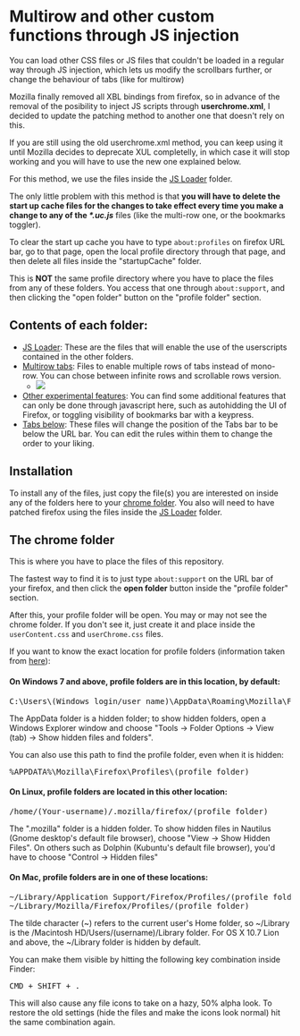 <h1>Multirow and other custom functions through JS injection</h1>
<p>You can load other CSS files or JS files that couldn't be loaded in a regular way through JS injection, which lets us modify the scrollbars further, or change the behaviour of tabs (like for multirow)</p>
<p>Mozilla finally removed all XBL bindings from firefox, so in advance of the removal of the posibility to inject JS scripts through <b>userchrome.xml</b>, I decided to update the patching method to another one that doesn't rely on this.</p>
<p>If you are still using the old userchrome.xml method, you can keep using it until Mozilla decides to deprecate XUL completelly, in which case it will stop working and you will have to use the new one explained below.</p>

<p>For this method, we use the files inside the <a href="https://github.com/Izheil/Quantum-Nox-Firefox-Dark-Full-Theme/tree/master/Multirow%20and%20other%20functions/JS%20Loader">JS Loader</a> folder.</p>

<p>The only little problem with this method is that <b>you will have to delete the start up cache files for the changes to take effect every time you make a change to any of the <i>*.uc.js</i></b> files (like the multi-row one, or the bookmarks toggler).</p>

<p>To clear the start up cache you have to type <code>about:profiles</code> on firefox URL bar, go to that page, open the local profile directory through that page, and then delete all files inside the "startupCache" folder.</p>

<p>This is <b>NOT</b> the same profile directory where you have to place the files from any of these folders. You access that one through <code>about:support</code>, and then clicking the "open folder" button on the "profile folder" section.</p>

<h2>Contents of each folder:</h2>
<ul>
	<li><a href="https://github.com/Izheil/Quantum-Nox-Firefox-Dark-Full-Theme/tree/master/Multirow%20and%20other%20functions/JS%20Loader">JS Loader</a>: These are the files that will enable the use of the userscripts contained in the other folders.</li>
	<li><a href="https://github.com/Izheil/Quantum-Nox-Firefox-Dark-Full-Theme/tree/master/Multirow%20and%20other%20functions/Multirow%20tabs">Multirow tabs</a>: Files to enable multiple rows of tabs instead of mono-row. You can chose between infinite rows and scrollable rows version. <ul><li><img src="https://i.imgur.com/qqQn4Ky.png"></li></ul></li>
	<li><a href="https://github.com/Izheil/Quantum-Nox-Firefox-Dark-Full-Theme/tree/master/Multirow%20and%20other%20functions/Other%20experimental%20features">Other experimental features</a>: You can find some additional features that can only be done through javascript here, such as autohidding the UI of Firefox, or toggling visibility of bookmarks bar with a keypress.</li>
	<li><a href="https://github.com/Izheil/Quantum-Nox-Firefox-Dark-Full-Theme/tree/master/Multirow%20and%20other%20functions/Tabs%20below">Tabs below</a>: These files will change the position of the Tabs bar to be below the URL bar. You can edit the rules within them to change the order to your liking.</li>
</ul>

<h2>Installation</h2>
<p>To install any of the files, just copy the file(s) you are interested on inside any of the folders here to your <a href="https://github.com/Izheil/Quantum-Nox-Firefox-Dark-Full-Theme/tree/master/Multirow%20and%20other%20functions#the-chrome-folder">chrome folder</a>. You also will need to have patched firefox using the files inside the <a href="https://github.com/Izheil/Quantum-Nox-Firefox-Dark-Full-Theme/tree/master/Multirow%20and%20other%20functions/JS%20Loader">JS Loader</a> folder.</p>

<h2>The chrome folder</h2>
<p>This is where you have to place the files of this repository.</p>
<p>The fastest way to find it is to just type <code>about:support</code> on the URL bar of your firefox, and then click the <b>open folder</b> button inside the "profile folder" section.</p>
<p>After this, your profile folder will be open. You may or may not see the chrome folder. If you don't see it, just create it and place inside the <code>userContent.css</code> and <code>userChrome.css</code> files.</p>

<p>If you want to know the exact location for profile folders (information taken from <a href="http://kb.mozillazine.org/Profile_folder_-_Firefox">here</a>):</p>

<h4>On Windows 7 and above, profile folders are in this location, by default:</h4>

<pre>C:\Users\(Windows login/user name)\AppData\Roaming\Mozilla\Firefox\Profiles\(profile folder)</pre>
  
<p>The AppData folder is a hidden folder; to show hidden folders, open a Windows Explorer window and choose "Tools → Folder Options → View (tab) → Show hidden files and folders".</p>

<p>You can also use this path to find the profile folder, even when it is hidden:</p>

<pre>%APPDATA%\Mozilla\Firefox\Profiles\(profile folder)</pre>

<h4>On Linux, profile folders are located in this other location:</h4>

<pre>/home/(Your-username)/.mozilla/firefox/(profile folder)</pre>

<p>The ".mozilla" folder is a hidden folder. To show hidden files in Nautilus (Gnome desktop's default file browser), choose "View -> Show Hidden Files". On others such as Dolphin (Kubuntu's default file browser), you'd have to choose "Control -> Hidden files"</p>

<h4>On Mac, profile folders are in one of these locations:</h4>

<pre>~/Library/Application Support/Firefox/Profiles/(profile folder)
~/Library/Mozilla/Firefox/Profiles/(profile folder)</pre>

<p>The tilde character (~) refers to the current user's Home folder, so ~/Library is the /Macintosh HD/Users/(username)/Library folder. For OS X 10.7 Lion and above, the ~/Library folder is hidden by default.</p>

<p>You can make them visible by hitting the following key combination inside Finder:</p>
<pre>CMD + SHIFT + .</pre>
<p>This will also cause any file icons to take on a hazy, 50% alpha look. To restore the old settings (hide the files and make the icons look normal) hit the same combination again.<p>
